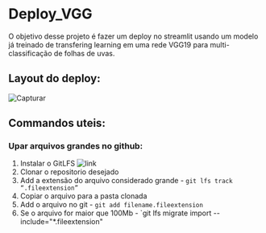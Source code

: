 # Deploy_VGG

O objetivo desse projeto é fazer um deploy no streamlit usando um modelo já treinado de transfering learning em uma rede VGG19 para multi-classificação de folhas de uvas.

## Layout do deploy:
![Capturar](https://user-images.githubusercontent.com/5797933/174449894-a585e065-7e0e-4aeb-be41-8de504c9c7eb.PNG)


## Commandos uteis:

### Upar arquivos grandes no github:

1. Instalar o GitLFS ![link](https://git-lfs.github.com/)
2. Clonar o repositorio desejado
3. Add a extensão do arquivo considerado grande - `git lfs track “.fileextension”`
4. Copiar o arquivo para a pasta clonada
5. Add o arquivo no git - `git add filename.fileextension`
6. Se o arquivo for maior que 100Mb - `git lfs migrate import --include="*.fileextension"
